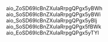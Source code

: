 aio_ZoSD69IcBnZXuIaRrpgQPgx5yBWh
aio_SoSD69IcBnZXuIaRrpgQPgx5yBWi
aio_SoSD69IcBnZXuIaRrpgQPgx5yBIj
aio_SoSD69IcBnZXuIaRrpgQPgx5fBWk
aio_EoSD69IcBnZXuIaRrpgQPgx5yTYl
